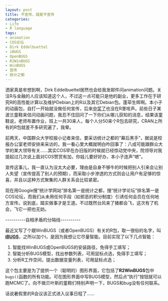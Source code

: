 ```yaml
---
layout: post
title: 不宣传，就是不宣传
categories:
- Life
- R language
tags:
- animation
- COS论坛
- Dirk Eddelbuettel
- iBUGS
- OpenBUGS
- R2WinBUGS
- WinBUGS
- 宣传
- 统计之都
---
```


洒家真是牟想到啊，Dirk Eddelbuettel居然也会给我发邮件问animation问题。关注R与金融的人应该知道这个人，不过这一点可能只是他的副业，更多工作在于研究R的高性能计算以及维护Debian上的R以及其它Debian包。蓬荜生辉啊。本小子的动画包，自打一开始就没做任何宣传，后来[中奖了](/cn/2009/04/won-john-chambers-award/)也没在R里吱声。前些日子某波兰童鞋来信问动画问题，我忍不住回问了一下你们从哪儿获知的消息，结果该童鞋说，老师布置作业，班上一共30来人，每个人分50来个R包去研究，CRAN上所有的R包就差不多研究遍了，我晕。

前两天，中国群众大学校报小记者来信，要采访统计之都的“幕后黑手”，据说是校报办公室老师安排来采访的，我一看心里大概就明白咋回事了：八成可能跟群众大学的某大领导有关……其实COS早在办旧版的时候就已经惊动党中央，院领导对我提起过几次说上面对COS赞赏有加，你娃儿要好好办，本小子连声“嗻”。

宣传这事儿，我一直认为没太大必要，理由是自身不够牛的时候把别人引来会让别人失望（宣传提高了别人的预期），而采取小步渗透的方式则会让用户有足够的惊喜，并且以这种方式聚集的人群关系会比较紧密。

现在用Google搜“统计学网站”排名第一是统计之都，搜“统计学论坛”排名第一是COS论坛，而我们从未用任何手段（如邪恶的积分制度）引诱任何会员在任何地方宣传。说到底，踏实做事才是王道。不过既然台风来了猪都会飞，这次有了机会，飞它一把也无妨。

----------自相矛盾的分隔线----------

最近又写了个跟WinBUGS（或者OpenBUGS）有关的R包，取一很俗的名字，叫[**iBUGS**](http://cran.r-project.org/package=iBUGS)，之所以加个i，是因为我想让它尽量智能。目前实现了以下几点智能：

1. 智能找WinBUGS或OpenBUGS的安装路径，免得手工填写；
2. 智能分析BUGS模型，找出参数列表，可用鼠标点选，免得手工填写；
3. 分析R工作空间，提出数据变量列表，可用鼠标点选；

这个包主要是为了提供一个（聪明的）图形界面，它包括了**R2WinBUGS**包中`bugs()`函数的所有功能。可在图形界面中写BUGS模型，然后点“执行”按钮就可以跑MCMC了。向不做贝叶斯的童鞋们特别声明一下，BUGS和bug没有任何联系。

话说暑假里的R会议该正式进入议事日程了……
